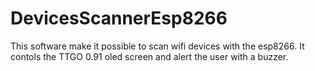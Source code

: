 # DevicesScannerEsp8266
This software make it possible to scan wifi devices with the esp8266. It contols the TTGO 0.91 oled screen and alert the user with a buzzer.
